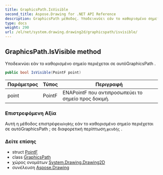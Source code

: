 ```yaml
---
title: GraphicsPath.IsVisible
second_title: Aspose.Drawing for .NET API Reference
description: GraphicsPath μέθοδος. Υποδεικνύει εάν το καθορισμένο σημείο περιέχεται σε αυτόGraphicsPath .
type: docs
weight: 290
url: /el/net/system.drawing.drawing2d/graphicspath/isvisible/
---
```

## GraphicsPath.IsVisible method

Υποδεικνύει εάν το καθορισμένο σημείο περιέχεται σε αυτόGraphicsPath .

```csharp
public bool IsVisible(PointF point)
```

| Παράμετρος | Τύπος | Περιγραφή |
| --- | --- | --- |
| point | PointF | ΕΝΑPointF που αντιπροσωπεύει το σημείο προς δοκιμή. |

### Επιστρεφόμενη Αξία

Αυτή η μέθοδος επιστρέφει`αληθής` εάν το καθορισμένο σημείο περιέχεται σε αυτόGraphicsPath ; σε διαφορετική περίπτωση,`ψευδής` .

### Δείτε επίσης

* struct [PointF](../../../system.drawing/pointf/)
* class [GraphicsPath](../)
* χώρος ονομάτων [System.Drawing.Drawing2D](../../graphicspath/)
* συνέλευση [Aspose.Drawing](../../../)


